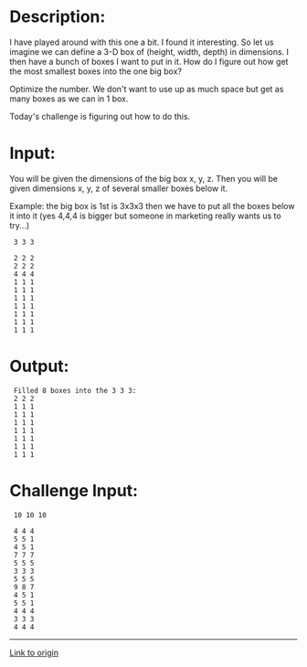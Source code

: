 # Description:

I have played around with this one a bit. I found it interesting. So let us imagine we can define a 3-D box of (height, width, depth) in dimensions. I then have a bunch of boxes I want to put in it. How do I figure out how get the most smallest boxes into the one big box?

Optimize the number. We don't want to use up as much space but get as many boxes as we can in 1 box.

Today's challenge is figuring out how to do this. 

# Input:

You will be given the dimensions of the big box x, y, z. Then you will be given dimensions x, y, z of several smaller boxes below it.

Example:
the big box is 1st is 3x3x3 then we have to put all the boxes below it into it (yes 4,4,4 is bigger but someone in marketing really wants us to try...)


     3 3 3
     
     2 2 2
     2 2 2
     4 4 4
     1 1 1
     1 1 1
     1 1 1
     1 1 1
     1 1 1
     1 1 1
     1 1 1

# Output:

     Filled 8 boxes into the 3 3 3:
     2 2 2
     1 1 1
     1 1 1
     1 1 1
     1 1 1
     1 1 1
     1 1 1
     1 1 1

# Challenge Input:

     10 10 10

     4 4 4
     5 5 1
     4 5 1
     7 7 7
     5 5 5
     3 3 3
     5 5 5
     9 8 7
     4 5 1
     5 5 1
     4 4 4
     3 3 3
     4 4 4

---

[Link to origin](https://www.reddit.com/r/dailyprogrammer/2v0tx4)